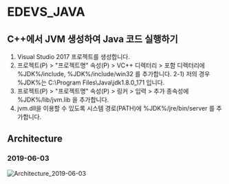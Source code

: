 # EDEVS_JAVA

## C++에서 JVM 생성하여 Java 코드 실행하기
1) Visual Studio 2017 프로젝트를 생성합니다.
2) 프로젝트(P) > "프로젝트명" 속성(P) > VC++ 디렉터리 > 포함 디렉터리에 %JDK%/include, %JDK%/include/win32 를 추가합니다.
2-1) 저의 경우 %JDK%는 C:\Program Files\Java\jdk1.8.0_171 입니다.
3) 프로젝트(P) > "프로젝트명" 속성(P) > 링커 > 입력 > 추가 종속성에 %JDK%/lib/jvm.lib 을 추가합니다.
4) jvm.dll을 이용할 수 있도록 시스템 경로(PATH)에 %JDK%/jre/bin/server 를 추가합니다.

## Architecture
### 2019-06-03
![Architecture_2019-06-03](https://raw.githubusercontent.com/teamexdevs/EDEVS_JAVA/dev/desim/resource/image/arch_20190603.png)